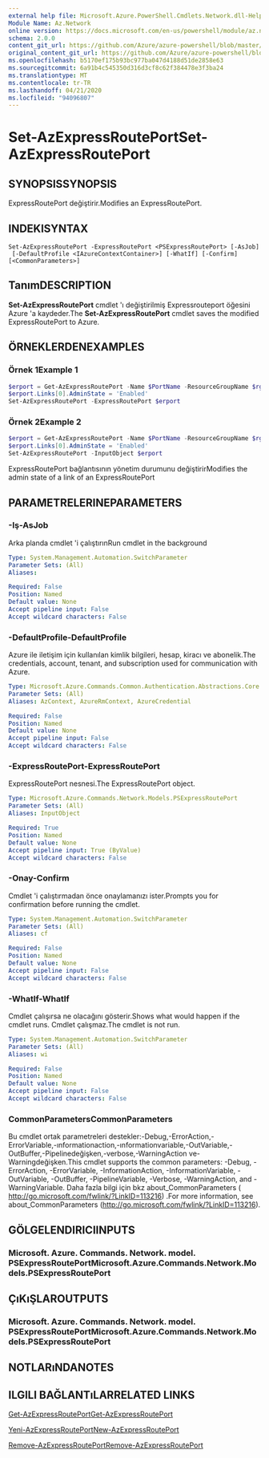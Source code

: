 ```yaml
---
external help file: Microsoft.Azure.PowerShell.Cmdlets.Network.dll-Help.xml
Module Name: Az.Network
online version: https://docs.microsoft.com/en-us/powershell/module/az.network/set-azexpressrouteport
schema: 2.0.0
content_git_url: https://github.com/Azure/azure-powershell/blob/master/src/Network/Network/help/Set-AzExpressRoutePort.md
original_content_git_url: https://github.com/Azure/azure-powershell/blob/master/src/Network/Network/help/Set-AzExpressRoutePort.md
ms.openlocfilehash: b5170ef175b93bc977ba047d4188d51de2858e63
ms.sourcegitcommit: 6a91b4c545350d316d3cf8c62f384478e3f3ba24
ms.translationtype: MT
ms.contentlocale: tr-TR
ms.lasthandoff: 04/21/2020
ms.locfileid: "94096807"
---
```

# <span data-ttu-id="40b17-101">Set-AzExpressRoutePort</span><span class="sxs-lookup"><span data-stu-id="40b17-101">Set-AzExpressRoutePort</span></span>

## <span data-ttu-id="40b17-102">SYNOPSIS</span><span class="sxs-lookup"><span data-stu-id="40b17-102">SYNOPSIS</span></span>
<span data-ttu-id="40b17-103">ExpressRoutePort değiştirir.</span><span class="sxs-lookup"><span data-stu-id="40b17-103">Modifies an ExpressRoutePort.</span></span>

## <span data-ttu-id="40b17-104">INDEKI</span><span class="sxs-lookup"><span data-stu-id="40b17-104">SYNTAX</span></span>

```
Set-AzExpressRoutePort -ExpressRoutePort <PSExpressRoutePort> [-AsJob]
 [-DefaultProfile <IAzureContextContainer>] [-WhatIf] [-Confirm] [<CommonParameters>]
```

## <span data-ttu-id="40b17-105">Tanım</span><span class="sxs-lookup"><span data-stu-id="40b17-105">DESCRIPTION</span></span>
<span data-ttu-id="40b17-106">**Set-AzExpressRoutePort** cmdlet 'ı değiştirilmiş Expressrouteport öğesini Azure 'a kaydeder.</span><span class="sxs-lookup"><span data-stu-id="40b17-106">The **Set-AzExpressRoutePort** cmdlet saves the modified ExpressRoutePort to Azure.</span></span>

## <span data-ttu-id="40b17-107">ÖRNEKLERDEN</span><span class="sxs-lookup"><span data-stu-id="40b17-107">EXAMPLES</span></span>

### <span data-ttu-id="40b17-108">Örnek 1</span><span class="sxs-lookup"><span data-stu-id="40b17-108">Example 1</span></span>
```powershell
$erport = Get-AzExpressRoutePort -Name $PortName -ResourceGroupName $rg
$erport.Links[0].AdminState = 'Enabled'
Set-AzExpressRoutePort -ExpressRoutePort $erport
```

### <span data-ttu-id="40b17-109">Örnek 2</span><span class="sxs-lookup"><span data-stu-id="40b17-109">Example 2</span></span>
```powershell
$erport = Get-AzExpressRoutePort -Name $PortName -ResourceGroupName $rg
$erport.Links[0].AdminState = 'Enabled'
Set-AzExpressRoutePort -InputObject $erport
```

<span data-ttu-id="40b17-110">ExpressRoutePort bağlantısının yönetim durumunu değiştirir</span><span class="sxs-lookup"><span data-stu-id="40b17-110">Modifies the admin state of a link of an ExpressRoutePort</span></span>

## <span data-ttu-id="40b17-111">PARAMETRELERINE</span><span class="sxs-lookup"><span data-stu-id="40b17-111">PARAMETERS</span></span>

### <span data-ttu-id="40b17-112">-Iş</span><span class="sxs-lookup"><span data-stu-id="40b17-112">-AsJob</span></span>
<span data-ttu-id="40b17-113">Arka planda cmdlet 'i çalıştırın</span><span class="sxs-lookup"><span data-stu-id="40b17-113">Run cmdlet in the background</span></span>

```yaml
Type: System.Management.Automation.SwitchParameter
Parameter Sets: (All)
Aliases:

Required: False
Position: Named
Default value: None
Accept pipeline input: False
Accept wildcard characters: False
```

### <span data-ttu-id="40b17-114">-DefaultProfile</span><span class="sxs-lookup"><span data-stu-id="40b17-114">-DefaultProfile</span></span>
<span data-ttu-id="40b17-115">Azure ile iletişim için kullanılan kimlik bilgileri, hesap, kiracı ve abonelik.</span><span class="sxs-lookup"><span data-stu-id="40b17-115">The credentials, account, tenant, and subscription used for communication with Azure.</span></span>

```yaml
Type: Microsoft.Azure.Commands.Common.Authentication.Abstractions.Core.IAzureContextContainer
Parameter Sets: (All)
Aliases: AzContext, AzureRmContext, AzureCredential

Required: False
Position: Named
Default value: None
Accept pipeline input: False
Accept wildcard characters: False
```

### <span data-ttu-id="40b17-116">-ExpressRoutePort</span><span class="sxs-lookup"><span data-stu-id="40b17-116">-ExpressRoutePort</span></span>
<span data-ttu-id="40b17-117">ExpressRoutePort nesnesi.</span><span class="sxs-lookup"><span data-stu-id="40b17-117">The ExpressRoutePort object.</span></span>

```yaml
Type: Microsoft.Azure.Commands.Network.Models.PSExpressRoutePort
Parameter Sets: (All)
Aliases: InputObject

Required: True
Position: Named
Default value: None
Accept pipeline input: True (ByValue)
Accept wildcard characters: False
```

### <span data-ttu-id="40b17-118">-Onay</span><span class="sxs-lookup"><span data-stu-id="40b17-118">-Confirm</span></span>
<span data-ttu-id="40b17-119">Cmdlet 'i çalıştırmadan önce onaylamanızı ister.</span><span class="sxs-lookup"><span data-stu-id="40b17-119">Prompts you for confirmation before running the cmdlet.</span></span>

```yaml
Type: System.Management.Automation.SwitchParameter
Parameter Sets: (All)
Aliases: cf

Required: False
Position: Named
Default value: None
Accept pipeline input: False
Accept wildcard characters: False
```

### <span data-ttu-id="40b17-120">-WhatIf</span><span class="sxs-lookup"><span data-stu-id="40b17-120">-WhatIf</span></span>
<span data-ttu-id="40b17-121">Cmdlet çalışırsa ne olacağını gösterir.</span><span class="sxs-lookup"><span data-stu-id="40b17-121">Shows what would happen if the cmdlet runs.</span></span>
<span data-ttu-id="40b17-122">Cmdlet çalışmaz.</span><span class="sxs-lookup"><span data-stu-id="40b17-122">The cmdlet is not run.</span></span>

```yaml
Type: System.Management.Automation.SwitchParameter
Parameter Sets: (All)
Aliases: wi

Required: False
Position: Named
Default value: None
Accept pipeline input: False
Accept wildcard characters: False
```

### <span data-ttu-id="40b17-123">CommonParameters</span><span class="sxs-lookup"><span data-stu-id="40b17-123">CommonParameters</span></span>
<span data-ttu-id="40b17-124">Bu cmdlet ortak parametreleri destekler:-Debug,-ErrorAction,-ErrorVariable,-ınformationaction,-ınformationvariable,-OutVariable,-OutBuffer,-Pipelinedeğişken,-verbose,-WarningAction ve-Warningdeğişken.</span><span class="sxs-lookup"><span data-stu-id="40b17-124">This cmdlet supports the common parameters: -Debug, -ErrorAction, -ErrorVariable, -InformationAction, -InformationVariable, -OutVariable, -OutBuffer, -PipelineVariable, -Verbose, -WarningAction, and -WarningVariable.</span></span> <span data-ttu-id="40b17-125">Daha fazla bilgi için bkz about_CommonParameters ( http://go.microsoft.com/fwlink/?LinkID=113216) .</span><span class="sxs-lookup"><span data-stu-id="40b17-125">For more information, see about_CommonParameters (http://go.microsoft.com/fwlink/?LinkID=113216).</span></span>

## <span data-ttu-id="40b17-126">GÖLGELENDIRICI</span><span class="sxs-lookup"><span data-stu-id="40b17-126">INPUTS</span></span>

### <span data-ttu-id="40b17-127">Microsoft. Azure. Commands. Network. model. PSExpressRoutePort</span><span class="sxs-lookup"><span data-stu-id="40b17-127">Microsoft.Azure.Commands.Network.Models.PSExpressRoutePort</span></span>

## <span data-ttu-id="40b17-128">ÇıKıŞLAR</span><span class="sxs-lookup"><span data-stu-id="40b17-128">OUTPUTS</span></span>

### <span data-ttu-id="40b17-129">Microsoft. Azure. Commands. Network. model. PSExpressRoutePort</span><span class="sxs-lookup"><span data-stu-id="40b17-129">Microsoft.Azure.Commands.Network.Models.PSExpressRoutePort</span></span>

## <span data-ttu-id="40b17-130">NOTLARıNDA</span><span class="sxs-lookup"><span data-stu-id="40b17-130">NOTES</span></span>

## <span data-ttu-id="40b17-131">ILGILI BAĞLANTıLAR</span><span class="sxs-lookup"><span data-stu-id="40b17-131">RELATED LINKS</span></span>

[<span data-ttu-id="40b17-132">Get-AzExpressRoutePort</span><span class="sxs-lookup"><span data-stu-id="40b17-132">Get-AzExpressRoutePort</span></span>](./Get-AzExpressRoutePort.md)

[<span data-ttu-id="40b17-133">Yeni-AzExpressRoutePort</span><span class="sxs-lookup"><span data-stu-id="40b17-133">New-AzExpressRoutePort</span></span>](./New-AzExpressRoutePort.md)

[<span data-ttu-id="40b17-134">Remove-AzExpressRoutePort</span><span class="sxs-lookup"><span data-stu-id="40b17-134">Remove-AzExpressRoutePort</span></span>](./Remove-AzExpressRoutePort.md)
